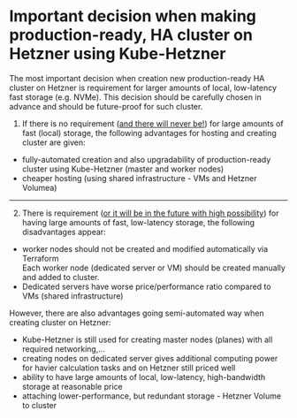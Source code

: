 # Important decision when making production-ready, HA cluster on Hetzner using Kube-Hetzner
The most important decision when creation new production-ready HA cluster on Hetzner is requirement for larger amounts of local, low-latency fast storage (e.g. NVMe).
This decision should be carefully chosen in advance and should be future-proof for such cluster.

1) If there is no requirement (<u>and there will never be!</u>) for large amounts of fast (local) storage, the following advantages for hosting and creating cluster are given:

- fully-automated creation and also upgradability of production-ready cluster using Kube-Hetzner (master and worker nodes)
- cheaper hosting (using shared infrastructure - VMs and Hetzner Volumea)

---

2) There is requirement (<u>or it will be in the future with high possibility</u>) for having large amounts of fast, low-latency storage, the following disadvantages appear:

- worker nodes should not be created and modified automatically via Terraform\
Each worker node (dedicated server or VM) should be created manually and added to cluster.
- Dedicated servers have worse price/performance ratio compared to VMs (shared infrastructure)

However, there are also advantages going semi-automated way when creating cluster on Hetzner:

- Kube-Hetzner is still used for creating master nodes (planes) with all required networking,...
- creating nodes on dedicated server gives additional computing power for havier calculation tasks and on Hetzner still priced well
- ability to have large amounts of local, low-latency, high-bandwidth storage at reasonable price
- attaching lower-performance, but redundant storage - Hetzner Volume to cluster